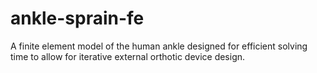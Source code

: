 # ankle-sprain-fe
A finite element model of the human ankle designed for efficient solving time to allow for iterative external orthotic device design.
